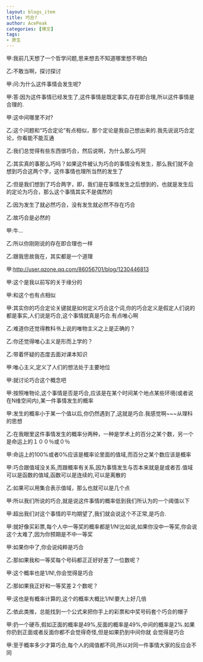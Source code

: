 ```yaml
---
layout: blogs_item
title: 巧合?
author: AcePeak
categories: [博文]
tags: 
- 原生
---
```


甲:我前几天想了一个哲学问题,思来想去不知道哪里想不明白

乙:不敢当啊，探讨探讨

甲:问:为什么这件事情会发生呢?

甲:答:因为这件事情已经发生了,这件事情是既定事实,存在即合理,所以这件事情是合理的.

甲:这中间哪里不对?

乙:这个问题和“巧合定论”有点相似，那个定论是我自己想出来的.我先说说巧合定论，你看能不能互通

乙:我们总觉得有些东西很巧合，然后说啊，为什么那么巧阿

乙:其实真的事那么巧吗？如果这件被认为巧合的事情没有发生，那么我们就不会想到巧合这两个字，这件事情也理所当然的发生了

乙:但是我们想到了巧合两字，即，我们是在事情发生之后想到的，也就是发生后的定论为巧合，那么这个事情其实不是偶然的

乙:因为发生了就必然巧合，没有发生就必然不存在巧合

乙:故巧合是必然的

甲:牛...

乙:所以你刚刚说的存在即合理也一样

乙:跟我思故我在，其实都是一个道理

甲:http://user.qzone.qq.com/86056701/blog/1230446813 

甲:这个是我以前写的关于缘分的

甲:和这个也有点相似

甲:其实你的巧合定论关键就是如何定义巧合这个词,你的巧合定义是假定人们说的都是事实,人们说是巧合,这个事情就真是巧合.有点唯心啊

乙:难道你还觉得教科书上说的唯物主义之上是正确的？

乙:你还觉得唯心主义是形而上学的？

乙:带着怀疑的态度去面对课本知识

甲:唯心主义,定义了人们的想法处于主要地位

甲:就讨论巧合这个概念吧

甲:按照唯物论,这个事情是否是巧合,应该是在某个时间某个地点某些环境(或者说在N维空间内),某一件事情发生的概率

甲:发生的概率小于某一个值以后,你仍然遇到了,这就是巧合.我感觉啊~~~从理科的思想

乙:在我眼里这件事情发生的概率分两种，一种是学术上的百分之某个数，另一个是命运上的１００％或０％

甲:命运上的100%或者0%应该是概率论里面的值域,而百分之某个数应该是概率

甲:巧合跟值域没关系,而跟概率有关系,因为事情发生与否本来就是是或者否.值域可以是函数的值域,函数可以是连续的,可以是离散的

乙:如果可以用集合表示值域，那么也就可以是几个点

甲:所以我们所说的巧合,就是说这件事情的概率低到我们所认为的一个阈值以下

甲:超出我们对这个事情的平均期望了,我们就会说这个不正常,是巧合.

甲:就好像买彩票,每个人中一等奖的概率都是1/N!比如说,如果你没中一等奖,你会说这个太难了,因为你预期是不中一等奖

甲:如果你中了,你会说纯粹是巧合 

乙:那如果我和一等奖每个号码都正正好好差了一位数呢？

甲:这个概率也是1/N!,你会觉得是巧合

乙:那如果我正好和一等奖差２个数呢？

甲:这也是有概率计算的,这个的概率大概比1/N!要大上好几倍

乙:依此类推，总能找到一个公式来把你手上的彩票和中奖号码套个巧合的帽子

甲:扔一个硬币,假如正面的概率是49%,反面的概率是49%,中间的概率是2%.如果你扔到正面或者反面你都不会觉得奇怪,但是如果扔到中间你就
会觉得是巧合

甲:至于概率多少才算巧合,每个人的阈值都不同,所以对同一件事情大家的反应会不同
